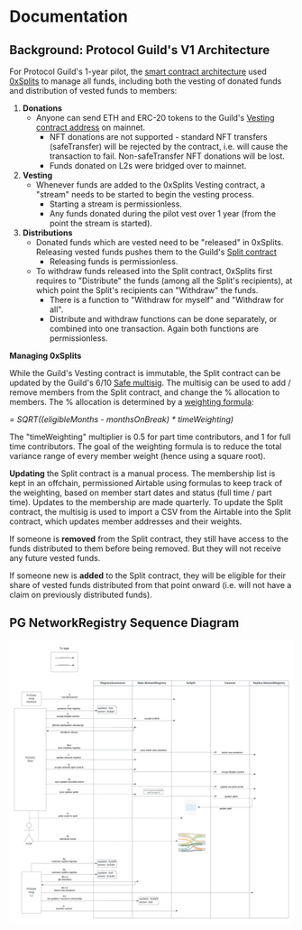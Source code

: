 # Documentation

## Background: Protocol Guild's V1 Architecture

For Protocol Guild's 1-year pilot, the
[smart contract architecture](https://protocol-guild.readthedocs.io/en/latest/3-smart-contract.html) used
[0xSplits](https://docs.0xsplits.xyz/) to manage all funds, including both the vesting of donated funds and distribution
of vested funds to members:

1. **Donations**
   - Anyone can send ETH and ERC-20 tokens to the Guild's
     [Vesting contract address](https://app.0xsplits.xyz/accounts/0xF29Ff96aaEa6C9A1fBa851f74737f3c069d4f1a9/) on
     mainnet.
     - NFT donations are not supported - standard NFT transfers (safeTransfer) will be rejected by the contract, i.e.
       will cause the transaction to fail. Non-safeTransfer NFT donations will be lost.
     - Funds donated on L2s were bridged over to mainnet.
2. **Vesting**
   - Whenever funds are added to the 0xSplits Vesting contract, a "stream" needs to be started to begin the vesting
     process.
     - Starting a stream is permissionless.
     - Any funds donated during the pilot vest over 1 year (from the point the stream is started).
3. **Distributions**
   - Donated funds which are vested need to be "released" in 0xSplits. Releasing vested funds pushes them to the Guild's
     [Split contract](https://app.0xsplits.xyz/accounts/0x84af3D5824F0390b9510440B6ABB5CC02BB68ea1/)
     - Releasing funds is permissionless.
   - To withdraw funds released into the Split contract, 0xSplits first requires to "Distribute" the funds (among all
     the Split's recipients), at which point the Split's recipients can "Withdraw" the funds.
     - There is a function to "Withdraw for myself" and "Withdraw for all".
     - Distribute and withdraw functions can be done separately, or combined into one transaction. Again both functions
       are permissionless.

**Managing 0xSplits**

While the Guild's Vesting contract is immutable, the Split contract can be updated by the Guild's 6/10
[Safe multisig](https://app.safe.global/transactions/history?safe=eth:0xF6CBDd6Ea6EC3C4359e33de0Ac823701Cc56C6c4). The
multisig can be used to add / remove members from the Split contract, and change the % allocation to members. The %
allocation is determined by a
[weighting formula](https://protocol-guild.readthedocs.io/en/latest/6-operating-guidelines.html#weighting):

_= SQRT((eligibleMonths - monthsOnBreak) \* timeWeighting)_

The "timeWeighting" multiplier is 0.5 for part time contributors, and 1 for full time contributors. The goal of the
weighting formula is to reduce the total variance range of every member weight (hence using a square root).

**Updating** the Split contract is a manual process. The membership list is kept in an offchain, permissioned Airtable
using formulas to keep track of the weighting, based on member start dates and status (full time / part time). Updates
to the membership are made quarterly. To update the Split contract, the multisig is used to import a CSV from the
Airtable into the Split contract, which updates member addresses and their weights.

If someone is **removed** from the Split contract, they still have access to the funds distributed to them before being
removed. But they will not receive any future vested funds.

If someone new is **added** to the Split contract, they will be eligible for their share of vested funds distributed
from that point onward (i.e. will not have a claim on previously distributed funds).

## PG NetworkRegistry Sequence Diagram

![Sequence Diagram](./PGNetworkRegistry.png)

